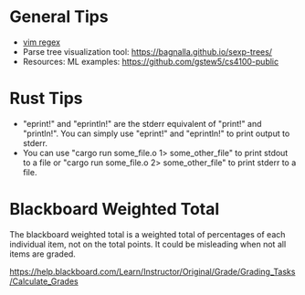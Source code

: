 # General Tips

* [vim regex](http://www.vimregex.com/)
* Parse tree visualization tool: https://bagnalla.github.io/sexp-trees/
* Resources: ML examples: https://github.com/gstew5/cs4100-public

# Rust Tips

* "eprint!" and "eprintln!" are the stderr equivalent of "print!" and "println!". You can simply use "eprint!" and "eprintln!" to print output to stderr.
* You can use "cargo run some_file.o 1> some_other_file" to print stdout to a file or "cargo run some_file.o 2> some_other_file" to print stderr to a file.


# Blackboard Weighted Total
The blackboard weighted total is a weighted total of percentages of each individual item, not on the total points. It could be misleading when not all items are graded.

https://help.blackboard.com/Learn/Instructor/Original/Grade/Grading_Tasks/Calculate_Grades
